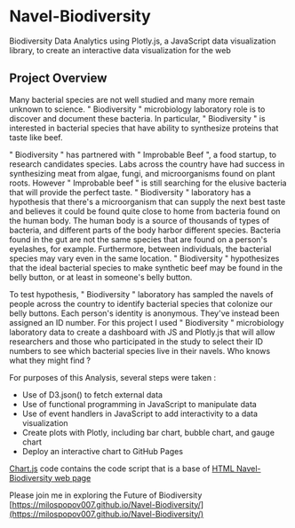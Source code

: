 # Navel-Biodiversity

Biodiversity Data Analytics using Plotly.js, a JavaScript data visualization library, to create an interactive data visualization for the web

## Project Overview

Many bacterial species are not well studied and many more remain unknown to science. " Biodiversity " microbiology laboratory role is to discover and document these bacteria. In particular, " Biodiversity " is interested in bacterial species that have ability to synthesize proteins that taste like beef.

" Biodiversity " has partnered with " Improbable Beef ", a food startup, to research candidates species. Labs across the country have had success in synthesizing meat from algae, fungi, and microorganisms found on plant roots. However " Improbable beef " is still searching for the elusive bacteria that will provide the perfect taste.
" Biodiversity " laboratory has a hypothesis that there's a microorganism that can supply the next best taste and believes it could be found quite close to home from bacteria found on the human body. The human body is a source of thousands of types of bacteria, and different parts of the body harbor different species. Bacteria found in the gut are not the same species that are found on a person's eyelashes, for example. Furthermore, between individuals, the bacterial species may vary even in the same location. " Biodiversity " hypothesizes that the ideal bacterial species to make synthetic beef may be found in the belly button, or at least in someone's belly button.

To test hypothesis, " Biodiversity " laboratory has sampled the navels of people across the country to identify bacterial species that colonize our belly buttons. Each person's identity is anonymous. They've instead been assigned an ID number. For this project I used " Biodiversity " microbiology laboratory data to create a dashboard with JS and Plotly.js that will allow researchers and those who participated in the study to select their ID numbers to see which bacterial species live in their navels. Who knows what they might find ?

For purposes of this Analysis, several steps were taken :

* Use of D3.json() to fetch external data
* Use of functional programming in JavaScript to manipulate data
* Use of event handlers in JavaScript to add interactivity to a data visualization
* Create plots with Plotly, including bar chart, bubble chart, and gauge chart
* Deploy an interactive chart to GitHub Pages


[Chart.js](https://github.com/MilosPopov007/Navel-Biodiversity/blob/main/charts.js) code contains the code script that is a base of [HTML Navel-Biodiversity web page](https://github.com/MilosPopov007/Navel-Biodiversity/blob/main/index.html)

Please join me in exploring the Future of Biodiversity    [https://milospopov007.github.io/Navel-Biodiversity/](https://milospopov007.github.io/Navel-Biodiversity/)
